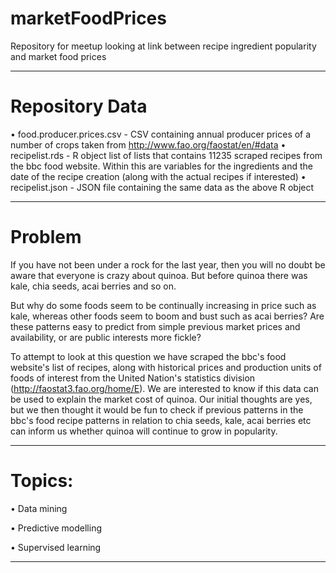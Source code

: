 # marketFoodPrices
Repository for meetup looking at link between recipe ingredient popularity and market food prices

---

# Repository Data

• food.producer.prices.csv - CSV containing annual producer prices of a number of crops taken from http://www.fao.org/faostat/en/#data
• recipelist.rds - R object list of lists that contains 11235 scraped recipes from the bbc food website. Within this are variables for the ingredients and the date of the recipe creation (along with the actual recipes if interested)
• recipelist.json - JSON file containing the same data as the above R object

---

# Problem

If you have not been under a rock for the last year, then you will no doubt be aware that everyone is crazy about quinoa. But before quinoa there was kale, chia seeds, acai berries and so on. 

But why do some foods seem to be continually increasing in price such as kale, whereas other foods seem to boom and bust such as acai berries? Are these patterns easy to predict from simple previous market prices and availability, or are public interests more fickle? 

To attempt to look at this question we have scraped the bbc's food website's list of recipes, along with historical prices and production units of foods of interest from the United Nation's statistics division (http://faostat3.fao.org/home/E). We are interested to know if this data can be used to explain the market cost of quinoa. Our initial thoughts are yes, but we then thought it would be fun to check if previous patterns in the bbc's food recipe patterns in relation to chia seeds, kale, acai berries etc can inform us whether quinoa will continue to grow in popularity. 

---

# Topics: 

• Data mining

• Predictive modelling

• Supervised learning

---
